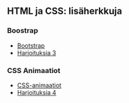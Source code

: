## HTML ja CSS: lisäherkkuja

### Boostrap

- [Bootstrap](./bootstrap.html)
- [Harjoituksia 3](./html-css-harjoituksia3.html)

### CSS Animaatiot

- [CSS-animaatiot](./animaatiot.html)
- [Harjoituksia 4](./html-css-harjoituksia4.html)